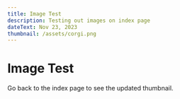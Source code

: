 ```yaml
---
title: Image Test
description: Testing out images on index page
dateText: Nov 23, 2023
thumbnail: /assets/corgi.png
---
```

# Image Test
Go back to the index page to see the updated thumbnail.